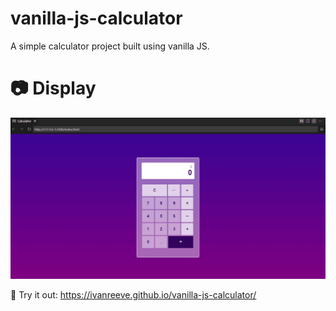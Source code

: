 # vanilla-js-calculator
A simple calculator project built using vanilla JS.

# 📷 Display
![user-interface](images/ui.png)

🔗 Try it out: https://ivanreeve.github.io/vanilla-js-calculator/
